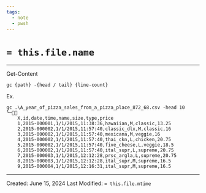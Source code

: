 ```yaml
---
tags:
  - note
  - pwsh
---
```

# `= this.file.name `
---

Get-Content

```
gc {path} -{head / tail} {line-count}
```

Ex.
```
gc .\A_year_of_pizza_sales_from_a_pizza_place_872_68.csv -head 10
╰─ 
	X,id,date,time,name,size,type,price
	1,2015-000001,1/1/2015,11:38:36,hawaiian,M,classic,13.25
	2,2015-000002,1/1/2015,11:57:40,classic_dlx,M,classic,16
	3,2015-000002,1/1/2015,11:57:40,mexicana,M,veggie,16
	4,2015-000002,1/1/2015,11:57:40,thai_ckn,L,chicken,20.75
	5,2015-000002,1/1/2015,11:57:40,five_cheese,L,veggie,18.5
	6,2015-000002,1/1/2015,11:57:40,ital_supr,L,supreme,20.75
	7,2015-000003,1/1/2015,12:12:28,prsc_argla,L,supreme,20.75
	8,2015-000003,1/1/2015,12:12:28,ital_supr,M,supreme,16.5
	9,2015-000004,1/1/2015,12:16:31,ital_supr,M,supreme,16.5
```



---
Created: June 15, 2024
Last Modified: `= this.file.mtime`
